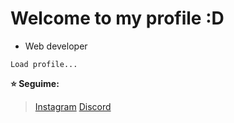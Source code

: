 # Welcome to my profile  :D
- Web developer 

`Load profile...`
<br>

[instagram]: https://www.instagram.com/ljuanda_castro
[replit]: https://discord.gg/v2mNkJXGpf

**⭐ Seguime:**
<br>
> [Instagram](https://www.instagram.com/ljuanda_castro)
> [Discord](https://discord.com/channels/@me/juandacastro)
